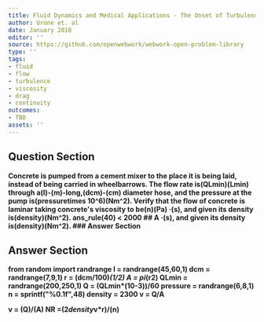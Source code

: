 ```yaml
---
title: Fluid Dynamics and Medical Applications - The Onset of Turbulence
author: Urone et. al
date: January 2018
editor: ''
source: https://github.com/openwebwork/webwork-open-problem-library
type: ''
tags:
- fluid
- flow
- turbulence
- viscosity
- drag
- continuity
outcomes:
- TBD
assets: ''
---
```


## Question Section 

<b>
Concrete is pumped from a cement mixer to the place it is being laid, instead of being
carried in wheelbarrows. The flow rate is(QLmin)(Lmin) through a(l)-(m)-long,(dcm)-(cm) diameter hose, and the pressure at the pump is(pressuretimes 10^6)(Nm^2). Verify that the flow of concrete is laminar taking concrete's viscosity to be(n)(Pa) &middot;(s), and given its density is(density)(Nm^2).
ans_rule(40) < 2000
## A
&middot;(s), and given its density is(density)(Nm^2).
### Answer Section


## Answer Section

from random import randrange
l = randrange(45,60,1)
dcm = randrange(7,9,1)
r = (dcm/100)*(1/2)
A = pi*(r**2)
QLmin = randrange(200,250,1)
Q = (QLmin*(10**-3))/60
pressure = randrange(6,8,1)
n = sprintf("%0.1f",48)
density = 2300
v = Q/A

v = (Q)/(A)
NR =(2*density*v*r)/(n)